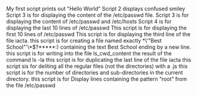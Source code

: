 My first script prints out "Hello World"
Script 2 displays confused smiley
Script 3 is for displaying the content of the /etc/passwd file.
Script 3 is for displaying the content of /etc/passwd and /etc/hosts
Script 4 is for displaying the last 10 lines of /etc/passwd
This script is for displaying the first 10 lines of /etc/passwd
This script is for displaying the third line of the file iacta.
this script is for creating a file named exactly \*\\'"Best School"\'\\*$\?\*\*\*\*\*:) containing the text Best School ending by a new line.
this script is for writing into the file ls_cwd_content the result of the command ls -la
this script is for duplicating  the last line of the file iacta
this script sis for deliting all the regular files (not the directories) with a .js 
this script is for the number of directories and sub-directories in the current directory.
this script is for Display lines containing the pattern “root” from the file /etc/passwd
